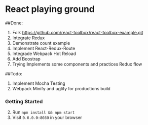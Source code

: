 # React playing ground

##Done:
1. Folk https://github.com/react-toolbox/react-toolbox-example.git
2. Integrate Redux
3. Demonstrate count example
4. Implement React-Redux-Route
5. Integrade Webpack Hot Reload
6. Add Boostrap
7. Trying Implements some components and practices Redux flow

##Todo:
1. Implement Mocha Testing
2. Webpack Minify and uglify for productions build


### Getting Started
2. Run `npm install && npm start`
3. Visit `0.0.0.0:8080` in your browser
